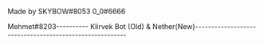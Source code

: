 Made by SKYBOW#8053
0_0#6666

Mehmet#8203----------
Klirvek Bot
(Old) & Nether(New)--------------------------------------------------------